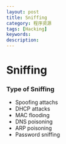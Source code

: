 ```yaml
---
layout: post
title: Sniffing
category: 程序资源
tags: [Hacking] 
keywords: 
description: 
---
```


Sniffing
=========

### Type of Sniffing
* Spoofing attachs
* DHCP attacks
* MAC flooding
* DNS poisoning
* ARP poisoning
* Password sniffing



